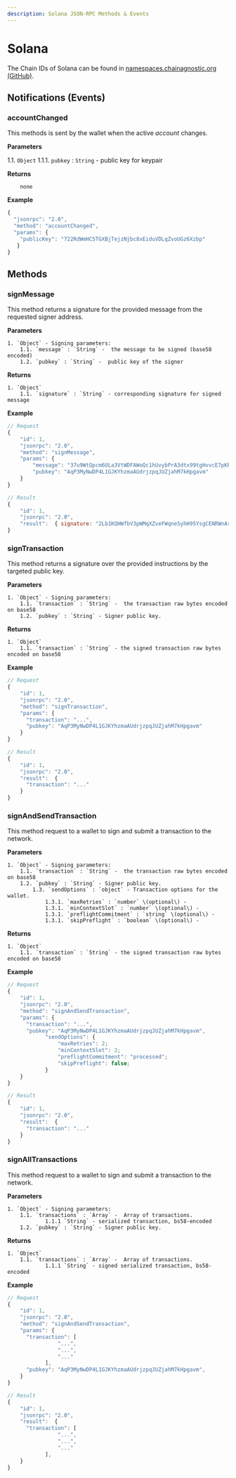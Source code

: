 ```yaml
---
description: Solana JSON-RPC Methods & Events
---
```


# Solana

The Chain IDs of Solana can be found in [namespaces.chainagnostic.org](https://namespaces.chainagnostic.org/solana/caip10) [(GitHub)](https://github.com/ChainAgnostic/namespaces/blob/main/solana/caip10.md).

## Notifications (Events)

### accountChanged

This methods is sent by the wallet when the active _account_ changes.

**Parameters**

  1.1. `Object`
  	1.1.1. `pubkey` : `String` - public key for keypair

**Returns**

		none

**Example**

```javascript
{
  "jsonrpc": "2.0",
  "method": "accountChanged",
  "params": {
    "publicKey": "722RdWmHC5TGXBjTejzNjbc8xEiduVDLqZvoUGz6Xzbp"
   } 
}  
```

## Methods

### signMessage

This method returns a signature for the provided message from the requested signer address.

**Parameters**

    1. `Object` - Signing parameters:
    	1.1. `message` : `String` -  the message to be signed (base58 encoded)
    	1.2. `pubkey` : `String` -  public key of the signer

**Returns**

    1. `Object`
    	1.1. `signature` : `String` - corresponding signature for signed message

**Example**

```javascript
// Request
{
	"id": 1,
	"jsonrpc": "2.0",
	"method": "signMessage",
	"params": {
		"message": "37u9WtQpcm6ULa3VtWDFAWoQc1hUvybPrA3dtx99tgHvvcE7pKRZjuGmn7VX2tC3JmYDYGG7",
		"pubkey": "AqP3MyNwDP4L1GJKYhzmaAUdrjzpqJUZjahM7kHpgavm"
	}
}

// Result
{
	"id": 1,
	"jsonrpc": "2.0",
	"result":  { signature: "2Lb1KQHWfbV3pWMqXZveFWqneSyhH95YsgCENRWnArSkLydjN1M42oB82zSd6BBdGkM9pE6sQLQf1gyBh8KWM2c4" }
}
```

### signTransaction

This method returns a signature over the provided instructions by the targeted public key.

**Parameters**

    1. `Object` - Signing parameters:
    	1.1. `transaction` : `String` -  the transaction raw bytes encoded on base58
    	1.2. `pubkey` : `String` - Signer public key.

**Returns**

    1. `Object`
    	1.1. `transaction` : `String` - the signed transaction raw bytes encoded on base58

**Example**

```javascript
// Request
{
	"id": 1,
	"jsonrpc": "2.0",
	"method": "signTransaction",
	"params": {
      "transaction": "...",
      "pubkey": "AqP3MyNwDP4L1GJKYhzmaAUdrjzpqJUZjahM7kHpgavm"
	}
}

// Result
{
	"id": 1,
	"jsonrpc": "2.0",
	"result":  { 
      "transaction": "..."
    }
}
```

### signAndSendTransaction

This method request to a wallet to sign and submit a transaction to the network.

**Parameters**

    1. `Object` - Signing parameters:
    	1.1. `transaction` : `String` -  the transaction raw bytes encoded on base58
    	1.2. `pubkey` : `String` - Signer public key.
			1.3. `sendOptions` : `object` - Transaction options for the wallet.
				1.3.1. `maxRetries` : `number` \(optional\) - 
				1.3.1. `minContextSlot` : `number` \(optional\) -
				1.3.1. `preflightCommitment` : `string` \(optional\) -
				1.3.1. `skipPreflight` : `boolean` \(optional\) -


**Returns**

    1. `Object`
    	1.1. `transaction` : `String` - the signed transaction raw bytes encoded on base58

**Example**

```javascript
// Request
{
	"id": 1,
	"jsonrpc": "2.0",
	"method": "signAndSendTransaction",
	"params": {
      "transaction": "...",
      "pubkey": "AqP3MyNwDP4L1GJKYhzmaAUdrjzpqJUZjahM7kHpgavm",
			"sendOptions": {
				"maxRetries": 2;
				"minContextSlot": 2;
				"preflightCommitment": "processed";
				"skipPreflight": false;
			}
	}
}

// Result
{
	"id": 1,
	"jsonrpc": "2.0",
	"result":  { 
      "transaction": "..."
    }
}
```

### signAllTransactions

This method request to a wallet to sign and submit a transaction to the network.

**Parameters**

    1. `Object` - Signing parameters:
    	1.1. `transactions` : `Array` -  Array of transactions.
				1.1.1 `String` - serialized transaction, bs58-encoded
    	1.2. `pubkey` : `String` - Signer public key.


**Returns**

    1. `Object`
    	1.1. `transactions` : `Array` -  Array of transactions.
				1.1.1 `String` - signed serialized transaction, bs58-encoded

**Example**

```javascript
// Request
{
	"id": 1,
	"jsonrpc": "2.0",
	"method": "signAndSendTransaction",
	"params": {
      "transaction": [
				"...",
				"...",
				"..."
			],
      "pubkey": "AqP3MyNwDP4L1GJKYhzmaAUdrjzpqJUZjahM7kHpgavm",
	}
}

// Result
{
	"id": 1,
	"jsonrpc": "2.0",
	"result":  { 
      "transaction": [
				"...",
				"...",
				"..."
			],
    }
}
```


